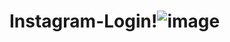 # Instagram-Login!![image](https://github.com/nathanaelreis/Instagram-Login/assets/84293340/00df2b14-5ef3-4272-b0a4-7595f12ef0c4)


